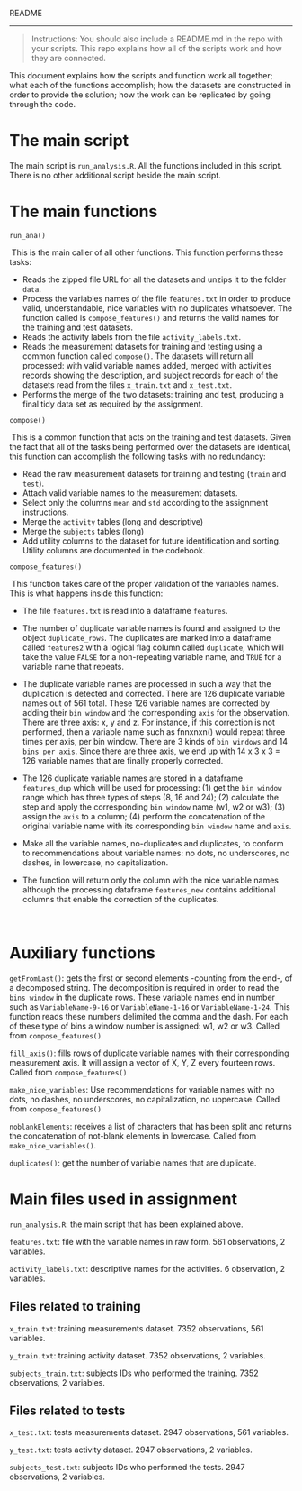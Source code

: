 README

------



>  Instructions: You should also include a README.md in the repo with your scripts. This repo explains how all of the scripts work and how they are connected.



This document explains how the scripts and function work all together; what each of the functions accomplish; how the datasets are constructed in order to provide the solution; how the work can be replicated by going through the code.

# The main script

The main script is `run_analysis.R`. All the functions included in this script. There is no other additional script beside the main script.

# The main functions

`run_ana()`

​	This is the main caller of all other functions. This function performs these tasks:

* Reads the zipped file URL for all the datasets and unzips it to the folder `data`.
* Process the variables names of the file `features.txt` in order to produce valid, understandable, nice variables with no duplicates whatsoever. The function called is `compose_features()` and returns the valid names for the training and test datasets.
* Reads the activity labels from the file `activity_labels.txt`. 
* Reads the measurement datasets for training and testing using a common function called `compose()`. The datasets will return all processed: with valid variable names added, merged with activities records showing the description, and subject records for each of the datasets read from the files `x_train.txt` and `x_test.txt`.
* Performs the merge of the two datasets: training and test, producing a final tidy data set as required by the assignment.



`compose()`

​	This is a common function that acts on the training and test datasets. Given the fact that all of the tasks being performed over the datasets are identical, this function can accomplish the following tasks with no redundancy:

* Read the raw measurement datasets for training and testing (`train` and `test`).
* Attach valid variable names to the measurement datasets.
* Select only the columns `mean` and `std` according to the assignment instructions.
* Merge the `activity` tables (long and descriptive) 
* Merge the `subjects` tables (long) 
* Add utility columns to the dataset for future identification and sorting. Utility columns are documented in the codebook.



`compose_features()`

​	This function takes care of the proper validation of the variables names. This is what happens inside this function:

* The file `features.txt` is read into a dataframe `features`.

* The number of duplicate variable names is found and assigned to the object `duplicate_rows`. The duplicates are marked into a dataframe called `features2` with a logical flag column called `duplicate`, which will take the value `FALSE` for a non-repeating variable name, and `TRUE` for a variable name that repeats.

* The duplicate variable names are processed in such a way that the duplication is detected and corrected. There are 126 duplicate variable names out of 561 total. These 126 variable names are corrected by adding their `bin window` and the corresponding `axis` for the observation. There are three axis: x, y and z. For instance, if this correction is not performed, then a variable name such as fnnxnxn() would repeat three times per axis, per bin window. There are 3 kinds of `bin windows` and 14 `bins per axis`. Since there are three axis, we end up with 14 x 3 x 3 = 126 variable names that are finally properly corrected.

* The 126 duplicate variable names are stored in a dataframe `features_dup` which will be used for processing: (1) get the `bin window` range which has three types of steps (8, 16 and 24); (2) calculate the step and apply the corresponding `bin window` name (w1, w2 or w3); (3) assign the `axis` to a column; (4) perform the concatenation of the original variable name with its corresponding `bin window` name and `axis`. 

* Make all the variable names, no-duplicates and duplicates, to conform to recommendations about variable names: no dots, no underscores, no dashes, in lowercase, no capitalization.

* The function will return only the column with the nice variable names although the processing dataframe `features_new` contains additional columns that enable the correction of the duplicates.

  ​

# Auxiliary functions

`getFromLast()`: gets the first or second elements -counting from the end-, of a decomposed string. The decomposition is required in order to read the `bins window` in the duplicate rows. These variable names end in number such as `VariableName-9-16` or  `VariableName-1-16` or  `VariableName-1-24`. This function reads these numbers delimited the comma and the dash. For each of these type of bins a window number is assigned: w1, w2 or w3. Called from `compose_features()`



`fill_axis()`:  fills  rows of duplicate variable names with their corresponding measurement axis. It will assign a vector of X, Y, Z every fourteen rows. Called from `compose_features()`



`make_nice_variables`: Use recommendations for variable names with no dots, no dashes, no underscores, no capitalization, no uppercase. Called from `compose_features()`	



`noblankElements`: receives a list of characters that has been split and returns the concatenation of not-blank elements in lowercase. Called from `make_nice_variables()`.



`duplicates()`: get the number of variable names that are duplicate.



# Main files used in assignment

`run_analysis.R`: the main script that has been explained above.

`features.txt`: file with the variable names in raw form. 561 observations, 2 variables.

`activity_labels.txt`: descriptive names for the activities. 6 observation, 2 variables.



## Files related to training

`x_train.txt`: training measurements dataset. 7352 observations, 561 variables.

`y_train.txt`: training activity dataset. 7352 observations, 2 variables.

`subjects_train.txt`: subjects IDs who performed the training. 7352 observations, 2 variables.



## Files related to tests

`x_test.txt`: tests measurements dataset. 2947 observations, 561 variables.

`y_test.txt`: tests activity dataset. 2947 observations, 2 variables.

`subjects_test.txt`: subjects IDs who performed the tests. 2947 observations, 2 variables.







